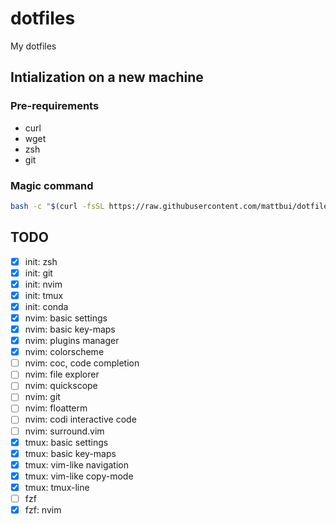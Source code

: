 # dotfiles

My dotfiles

## Intialization on a new machine

### Pre-requirements

- curl
- wget
- zsh
- git

### Magic command

```bash
bash -c "$(curl -fsSL https://raw.githubusercontent.com/mattbui/dotfiles/master/initialize.sh)"
```

## TODO

- [x] init: zsh
- [x] init: git
- [x] init: nvim
- [x] init: tmux
- [x] init: conda
- [x] nvim: basic settings
- [x] nvim: basic key-maps
- [x] nvim: plugins manager
- [x] nvim: colorscheme
- [ ] nvim: coc, code completion
- [ ] nvim: file explorer
- [ ] nvim: quickscope
- [ ] nvim: git
- [ ] nvim: floatterm
- [ ] nvim: codi interactive code
- [ ] nvim: surround.vim
- [x] tmux: basic settings
- [x] tmux: basic key-maps
- [x] tmux: vim-like navigation
- [x] tmux: vim-like copy-mode
- [x] tmux: tmux-line
- [ ] fzf
- [x] fzf: nvim
